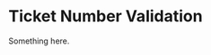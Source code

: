 [title]: # (Ticket Number Validation)
[tags]: # (XXX)
[priority]: # (5908)
# Ticket Number Validation
Something here.
